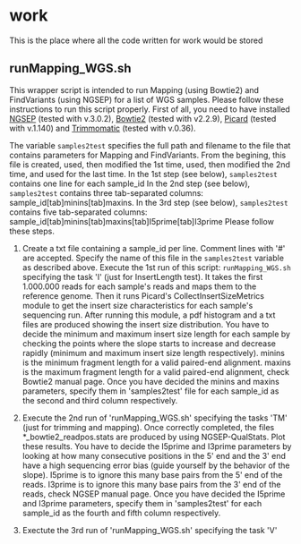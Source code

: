 # work
This is the place where all the code written for work would be stored

## runMapping_WGS.sh
This wrapper script is intended to run Mapping (using Bowtie2) and FindVariants (using NGSEP) for a list of WGS samples.
Please follow these instructions to run this script properly.
First of all, you need to have installed [NGSEP](https://sourceforge.net/projects/ngsep/files/Library/) (tested with v.3.0.2), [Bowtie2](http://bowtie-bio.sourceforge.net/bowtie2/index.shtml) (tested with v2.2.9), [Picard](http://broadinstitute.github.io/picard/index.html) (tested with v.1.140) and [Trimmomatic](http://www.usadellab.org/cms/index.php?page=trimmomatic) (tested with v.0.36).

The variable `samples2test` specifies the full path and filename to the file that contains parameters for Mapping and FindVariants.
From the begining, this file is created, used, then modified the 1st time, used, then modified the 2nd time, and used for the last time.
In the 1st step (see below), `samples2test` contains one line for each sample_id
In the 2nd step (see below), `samples2test` contains three tab-separated columns: sample_id[tab]minins[tab]maxins.
In the 3rd step (see below), `samples2test` contains five tab-separated columns: sample_id[tab]minins[tab]maxins[tab]I5prime[tab]I3prime
Please follow these steps.

  1) Create a txt file containing a sample_id per line. Comment lines with '#' are accepted.
  Specify the name of this file in the `samples2test` variable as described above.
  Execute the 1st run of this script:
  `runMapping_WGS.sh` specifying the task 'I' (just for InsertLength test). It takes the first 1.000.000 reads for each sample's reads and maps them to the reference genome.
  Then it runs Picard's CollectInsertSizeMetrics module to get the insert size characteristics for each sample's sequencing run. After running this module, a pdf histogram and a txt files are produced showing the insert size distribution. You have to decide the minimum and maximum insert size length for each sample by checking the points where the slope starts to increase and decrease rapidly (minimum and maximum insert size length respectively).
  minins is the minimum fragment length for a valid paired-end alignment.
  maxins is the maximum fragment length for a valid paired-end alignment, check Bowtie2 manual page.
  Once you have decided the minins and maxins parameters, specify them in 'samples2test' file for each sample_id as the second and third column respectively.

  2) Execute the 2nd run of 'runMapping_WGS.sh' specifying the tasks 'TM' (just for trimming and mapping).
  Once correctly completed, the files *_bowtie2_readpos.stats are produced by using NGSEP-QualStats. Plot these results. You have to decide the I5prime and I3prime parameters by looking at how many consecutive positions in the 5' end and the 3' end have a high sequencing error bias (guide yourself by the behavior of the slope).
  I5prime is to ignore this many base pairs from the 5' end of the reads.
  I3prime is to ignore this many base pairs from the 3' end of the reads, check NGSEP manual page.
  Once you have decided the I5prime and I3prime parameters, specify them in 'samples2test' for each sample_id as the fourth and fifth column respectively.

  3) Exectute the 3rd run of 'runMapping_WGS.sh' specifying the task 'V'
